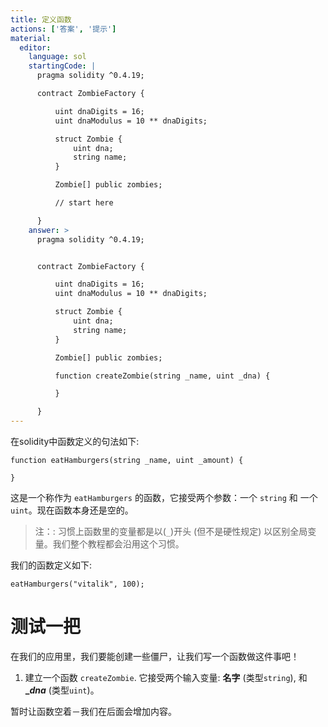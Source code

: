 ```yaml
---
title: 定义函数
actions: ['答案', '提示']
material:
  editor:
    language: sol
    startingCode: |
      pragma solidity ^0.4.19;

      contract ZombieFactory {

          uint dnaDigits = 16;
          uint dnaModulus = 10 ** dnaDigits;

          struct Zombie {
              uint dna;
              string name;
          }

          Zombie[] public zombies;

          // start here

      }
    answer: >
      pragma solidity ^0.4.19;


      contract ZombieFactory {

          uint dnaDigits = 16;
          uint dnaModulus = 10 ** dnaDigits;

          struct Zombie {
              uint dna;
              string name;
          }

          Zombie[] public zombies;

          function createZombie(string _name, uint _dna) {

          }

      }
---
```


在solidity中函数定义的句法如下:

```
function eatHamburgers(string _name, uint _amount) {

}
```

这是一个称作为 `eatHamburgers` 的函数，它接受两个参数：一个 `string` 和 一个 `uint`。现在函数本身还是空的。

> 注：: 习惯上函数里的变量都是以(`_`)开头 (但不是硬性规定) 以区别全局变量。我们整个教程都会沿用这个习惯。

我们的函数定义如下:

```
eatHamburgers("vitalik", 100);
```

# 测试一把

在我们的应用里，我们要能创建一些僵尸，让我们写一个函数做这件事吧！

1. 建立一个函数 `createZombie`. 它接受两个输入变量: **名字** (类型`string`), 和 **__dna_** (类型`uint`)。

暂时让函数空着－我们在后面会增加内容。